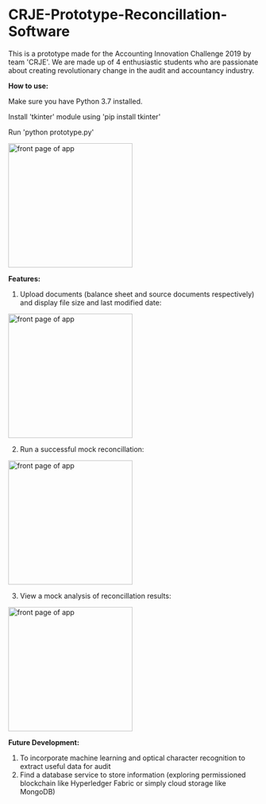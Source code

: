 # CRJE-Prototype-Reconcillation-Software
This is a prototype made for the Accounting Innovation Challenge 2019 by team 'CRJE'. We are made up of 4 enthusiastic students who are passionate about creating revolutionary change in the audit and accountancy industry.

**How to use:**


Make sure you have Python 3.7 installed. 

Install 'tkinter' module using 'pip install tkinter'

Run 'python prototype.py'


<img src="https://i.gyazo.com/2a495928bb8c8f5866a60c01ed0c0abb.png" alt="front page of app" width="250" height="250"/>



**Features:**

1) Upload documents (balance sheet and source documents respectively) and display file size and last modified date:



<img src="https://i.gyazo.com/7c645d147883706275b183c8f3e09351.png" alt="front page of app" width="250" height="250"/>




2) Run a successful mock reconcillation:


<img src="https://i.gyazo.com/c9c528637e3d90910481a7e970c5e6e3.png" alt="front page of app" width="250" height="250"/>



3) View a mock analysis of reconcillation results:


<img src="https://i.gyazo.com/08f5957d30e24c9e445e6c4f1ef82a9c.png" alt="front page of app" width="250" height="250"/>



**Future Development:**
1. To incorporate machine learning and optical character recognition to extract useful data for audit
2. Find a database service to store information (exploring permissioned blockchain like Hyperledger Fabric or simply cloud storage like MongoDB)











